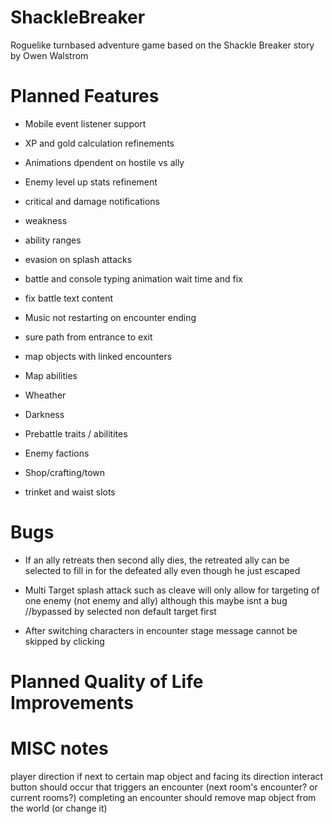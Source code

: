 # ShackleBreaker
Roguelike turnbased adventure game based on the Shackle Breaker story by Owen Walstrom

# Planned Features
* Mobile event listener support
* XP and gold calculation refinements
* Animations dpendent on hostile vs ally
* Enemy level up stats refinement
* critical and damage notifications
* weakness
* ability ranges
* evasion on splash attacks
* battle and console typing animation wait time and fix
* fix battle text content
* Music not restarting on encounter ending

* sure path from entrance to exit
* map objects with linked encounters
* Map abilities
* Wheather
* Darkness
* Prebattle traits / abilitites
* Enemy factions
* Shop/crafting/town
* trinket and waist slots


# Bugs
* If an ally retreats then second ally dies, the retreated ally can be selected to fill in for the defeated ally even though he just escaped
* Multi Target splash attack such as cleave will only allow for targeting of one enemy (not enemy and ally) although this maybe isnt a bug //bypassed by selected non default target first

* After switching characters in encounter stage message cannot be skipped by clicking



# Planned Quality of Life Improvements


# MISC notes
player direction
if next to certain map object and facing its direction interact button should occur that triggers an encounter (next room's encounter? or current rooms?)
completing an encounter should remove map object from the world (or change it)
